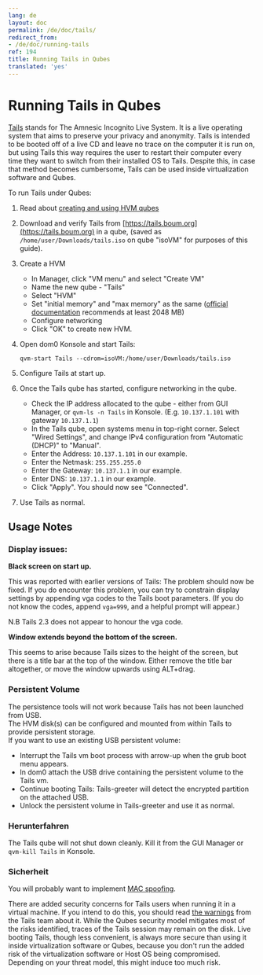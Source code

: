 ```yaml
---
lang: de
layout: doc
permalink: /de/doc/tails/
redirect_from:
- /de/doc/running-tails
ref: 194
title: Running Tails in Qubes
translated: 'yes'
---
```


Running Tails in Qubes
============================

[Tails](https://tails.boum.org) stands for The Amnesic Incognito Live System. 
It is a live operating system that aims to preserve your privacy and anonymity. 
Tails is intended to be booted off of a live CD and leave no trace on the computer it is run on, but using Tails this way requires the user to restart their computer every time they want to switch from their installed OS to Tails. 
Despite this, in case that method becomes cumbersome, Tails can be used inside virtualization software and Qubes.

To run Tails under Qubes:

1.  Read about [creating and using HVM qubes](/de/doc/hvm/)

2.  Download and verify Tails from [https://tails.boum.org](https://tails.boum.org) in a qube, (saved as `/home/user/Downloads/tails.iso` on qube "isoVM" for purposes of this guide).

3.  Create a HVM

    - In Manager, click "VM menu" and select "Create VM"
    - Name the new qube - "Tails"
    - Select "HVM"
    - Set "initial memory" and "max memory" as the same ([official documentation](https://tails.boum.org/doc/about/requirements/index.en.html) recommends at least 2048 MB)
    - Configure networking
    - Click "OK" to create new HVM.

4.  Open dom0 Konsole and start Tails:

        qvm-start Tails --cdrom=isoVM:/home/user/Downloads/tails.iso

5.  Configure Tails at start up.

6.  Once the Tails qube has started, configure networking in the qube.

    -  Check the IP address allocated to the qube - either from GUI Manager, or ```qvm-ls -n Tails``` in Konsole. (E.g. `10.137.1.101` with gateway `10.137.1.1`)
    -  In the Tails qube, open systems menu in top-right corner. Select "Wired Settings", and change  IPv4 configuration from "Automatic (DHCP)" to "Manual".
    -  Enter the Address:   `10.137.1.101`  in our example.
    -  Enter the Netmask:   `255.255.255.0`
    -  Enter the Gateway:   `10.137.1.1`  in our example.
    -  Enter DNS:           `10.137.1.1`  in our example.
    -  Click "Apply". You should now see "Connected".

7.  Use Tails as normal.

## Usage Notes

### Display issues:
**Black screen on start up.**

This was reported with earlier versions of Tails: The problem should now be fixed.
If you do encounter this problem, you can try to constrain display settings by appending vga codes to the Tails boot parameters.
(If you do not know the codes, append `vga=999`, and a helpful prompt will appear.)

N.B Tails 2.3 does not appear to honour the vga code.

**Window extends beyond the bottom of the screen.**

This seems to arise because Tails sizes to the height of the screen, but there is a title bar at the top of the window.
Either remove the title bar altogether, or move the window upwards using ALT+drag.

### Persistent Volume
The persistence tools will not work because Tails has not been launched from USB.  
The HVM disk(s) can be configured and mounted from within Tails to provide persistent storage.   
If you want to use an existing USB persistent volume: 
 - Interrupt the Tails vm boot process with arrow-up when the grub boot menu appears. 
 - In dom0 attach the USB drive containing the persistent volume to the Tails vm. 
 - Continue booting Tails: Tails-greeter will detect the encrypted partition on the attached USB. 
 - Unlock the persistent volume in Tails-greeter and use it as normal.

### Herunterfahren
The Tails qube will not shut down cleanly.
Kill it from the GUI Manager or ```qvm-kill Tails``` in Konsole.

### Sicherheit
You will probably want to implement [MAC spoofing](/de/doc/anonymizing-your-mac-address/).

There are added security concerns for Tails users when running it in a virtual machine.
If you intend to do this, you should read [the warnings](https://tails.boum.org/doc/advanced_topics/virtualization/) from the Tails team about it.
While the Qubes security model mitigates most of the risks identified, traces of the Tails session may remain on the disk.
Live booting Tails, though less convenient, is always more secure than using it inside virtualization software or Qubes, because you don't run the added risk of the virtualization software or Host OS being compromised.
Depending on your threat model, this might induce too much risk.